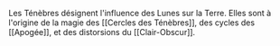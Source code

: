 Les Ténèbres désignent l'influence des Lunes sur la Terre. Elles sont à l'origine de la magie des [[Cercles des Ténèbres]], des cycles des [[Apogée]], et des distorsions du [[Clair-Obscur]].